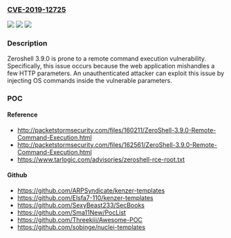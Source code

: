 ### [CVE-2019-12725](https://cve.mitre.org/cgi-bin/cvename.cgi?name=CVE-2019-12725)
![](https://img.shields.io/static/v1?label=Product&message=n%2Fa&color=blue)
![](https://img.shields.io/static/v1?label=Version&message=n%2Fa&color=blue)
![](https://img.shields.io/static/v1?label=Vulnerability&message=n%2Fa&color=brighgreen)

### Description

Zeroshell 3.9.0 is prone to a remote command execution vulnerability. Specifically, this issue occurs because the web application mishandles a few HTTP parameters. An unauthenticated attacker can exploit this issue by injecting OS commands inside the vulnerable parameters.

### POC

#### Reference
- http://packetstormsecurity.com/files/160211/ZeroShell-3.9.0-Remote-Command-Execution.html
- http://packetstormsecurity.com/files/162561/ZeroShell-3.9.0-Remote-Command-Execution.html
- https://www.tarlogic.com/advisories/zeroshell-rce-root.txt

#### Github
- https://github.com/ARPSyndicate/kenzer-templates
- https://github.com/Elsfa7-110/kenzer-templates
- https://github.com/SexyBeast233/SecBooks
- https://github.com/Sma11New/PocList
- https://github.com/Threekiii/Awesome-POC
- https://github.com/sobinge/nuclei-templates

